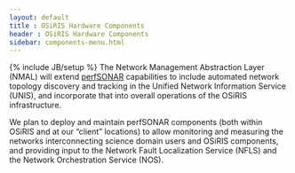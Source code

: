 ```yaml
---
layout: default
title : OSiRIS Hardware Components
header : OSiRIS Hardware Components
sidebar: components-menu.html
---
```

{% include JB/setup %}
The Network Management Abstraction Layer (NMAL) will extend [perfSONAR](www.personar.net)
capabilities to include automated network topology discovery and tracking in the
Unified Network Information Service (UNIS), and incorporate that into overall operations of the OSiRIS infrastructure.

We plan to deploy and maintain perfSONAR components (both within OSiRIS and at our “client”
locations) to allow monitoring and measuring the networks interconnecting science
domain users and OSiRIS components, and providing input to the Network Fault
Localization Service (NFLS) and the Network Orchestration Service (NOS).
 
